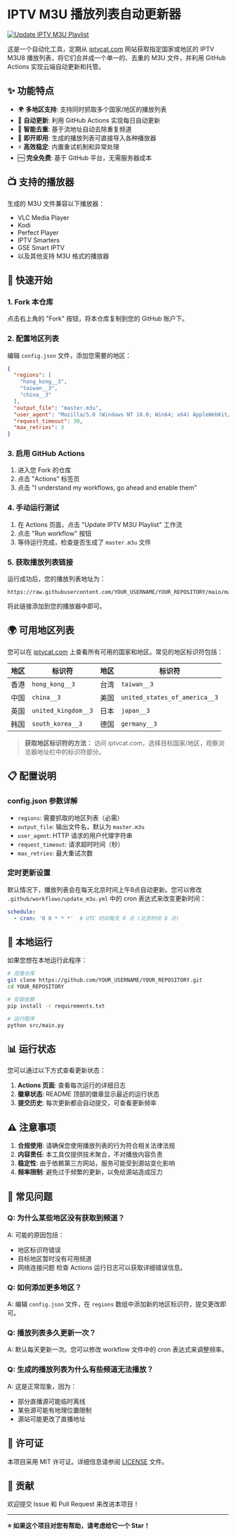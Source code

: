 # IPTV M3U 播放列表自动更新器

[![Update IPTV M3U Playlist](https://github.com/YOUR_USERNAME/YOUR_REPOSITORY/actions/workflows/update_m3u.yml/badge.svg)](https://github.com/YOUR_USERNAME/YOUR_REPOSITORY/actions/workflows/update_m3u.yml)

这是一个自动化工具，定期从 [iptvcat.com](https://iptvcat.com) 网站获取指定国家或地区的 IPTV M3U8 播放列表，将它们合并成一个单一的、去重的 M3U 文件，并利用 GitHub Actions 实现云端自动更新和托管。

## ✨ 功能特点

- 🌍 **多地区支持**: 支持同时抓取多个国家/地区的播放列表
- 🔄 **自动更新**: 利用 GitHub Actions 实现每日自动更新
- 🎯 **智能去重**: 基于流地址自动去除重复频道
- 📱 **即开即用**: 生成的播放列表可直接导入各种播放器
- ⚡ **高效稳定**: 内置重试机制和异常处理
- 🆓 **完全免费**: 基于 GitHub 平台，无需服务器成本

## 📺 支持的播放器

生成的 M3U 文件兼容以下播放器：
- VLC Media Player
- Kodi
- Perfect Player
- IPTV Smarters
- GSE Smart IPTV
- 以及其他支持 M3U 格式的播放器

## 🚀 快速开始

### 1. Fork 本仓库

点击右上角的 "Fork" 按钮，将本仓库复制到您的 GitHub 账户下。

### 2. 配置地区列表

编辑 `config.json` 文件，添加您需要的地区：

```json
{
  "regions": [
    "hong_kong__3",
    "taiwan__3",
    "china__3"
  ],
  "output_file": "master.m3u",
  "user_agent": "Mozilla/5.0 (Windows NT 10.0; Win64; x64) AppleWebKit/537.36",
  "request_timeout": 30,
  "max_retries": 3
}
```

### 3. 启用 GitHub Actions

1. 进入您 Fork 的仓库
2. 点击 "Actions" 标签页
3. 点击 "I understand my workflows, go ahead and enable them"

### 4. 手动运行测试

1. 在 Actions 页面，点击 "Update IPTV M3U Playlist" 工作流
2. 点击 "Run workflow" 按钮
3. 等待运行完成，检查是否生成了 `master.m3u` 文件

### 5. 获取播放列表链接

运行成功后，您的播放列表地址为：
```
https://raw.githubusercontent.com/YOUR_USERNAME/YOUR_REPOSITORY/main/master.m3u
```

将此链接添加到您的播放器中即可。

## 🌍 可用地区列表

您可以在 [iptvcat.com](https://iptvcat.com) 上查看所有可用的国家和地区。常见的地区标识符包括：

| 地区 | 标识符 | 地区 | 标识符 |
|------|--------|------|--------|
| 香港 | `hong_kong__3` | 台湾 | `taiwan__3` |
| 中国 | `china__3` | 美国 | `united_states_of_america__3` |
| 英国 | `united_kingdom__3` | 日本 | `japan__3` |
| 韩国 | `south_korea__3` | 德国 | `germany__3` |

> **获取地区标识符的方法：**
> 访问 iptvcat.com，选择目标国家/地区，观察浏览器地址栏中的标识符部分。

## 📋 配置说明

### config.json 参数详解

- `regions`: 需要抓取的地区列表（必需）
- `output_file`: 输出文件名，默认为 `master.m3u`
- `user_agent`: HTTP 请求的用户代理字符串
- `request_timeout`: 请求超时时间（秒）
- `max_retries`: 最大重试次数

### 定时更新设置

默认情况下，播放列表会在每天北京时间上午8点自动更新。您可以修改 `.github/workflows/update_m3u.yml` 中的 cron 表达式来改变更新时间：

```yaml
schedule:
  - cron: '0 0 * * *'  # UTC 时间每天 0 点 (北京时间 8 点)
```

## 🔧 本地运行

如果您想在本地运行此程序：

```bash
# 克隆仓库
git clone https://github.com/YOUR_USERNAME/YOUR_REPOSITORY.git
cd YOUR_REPOSITORY

# 安装依赖
pip install -r requirements.txt

# 运行程序
python src/main.py
```

## 📊 运行状态

您可以通过以下方式查看更新状态：

1. **Actions 页面**: 查看每次运行的详细日志
2. **徽章状态**: README 顶部的徽章显示最近的运行状态
3. **提交历史**: 每次更新都会自动提交，可查看更新频率

## ⚠️ 注意事项

1. **合规使用**: 请确保您使用播放列表的行为符合相关法律法规
2. **内容责任**: 本工具仅提供技术聚合，不对播放内容负责
3. **稳定性**: 由于依赖第三方网站，服务可能受到源站变化影响
4. **频率限制**: 避免过于频繁的更新，以免给源站造成压力

## 🐛 常见问题

### Q: 为什么某些地区没有获取到频道？
A: 可能的原因包括：
- 地区标识符错误
- 目标地区暂时没有可用频道
- 网络连接问题
检查 Actions 运行日志可以获取详细错误信息。

### Q: 如何添加更多地区？
A: 编辑 `config.json` 文件，在 `regions` 数组中添加新的地区标识符，提交更改即可。

### Q: 播放列表多久更新一次？
A: 默认每天更新一次。您可以修改 workflow 文件中的 cron 表达式来调整频率。

### Q: 生成的播放列表为什么有些频道无法播放？
A: 这是正常现象，因为：
- 部分直播源可能临时离线
- 某些源可能有地理位置限制
- 源站可能更改了直播地址

## 📄 许可证

本项目采用 MIT 许可证。详细信息请参阅 [LICENSE](LICENSE) 文件。

## 🤝 贡献

欢迎提交 Issue 和 Pull Request 来改进本项目！

---

**⭐ 如果这个项目对您有帮助，请考虑给它一个 Star！** 